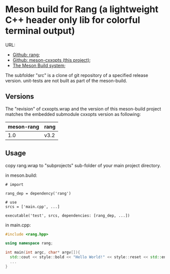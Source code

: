 # Meson build for Rang (a lightweight C++ header only lib for colorful terminal output)

URL: 

- [Github: rang](https://github.com/agauniyal/rang);
- [Github: meson-cxxopts (this project)](https://github.com/randydu/meson-rang);
- [The Meson Build system](https://mesonbuild.com/index.html);

The subfolder "src" is a clone of git repository of a specified release version. 
unit-tests are not built as part of the meson-build.

## Versions

The "revision" of cxxopts.wrap and the version of this meson-build project matches the embedded submodule cxxopts version as following:

meson-rang |  rang 
------------|-----------
1.0         | v3.2


## Usage

copy rang.wrap to "subprojects" sub-folder of your main project directory.


in meson.build:

```
# import

rang_dep = dependency('rang')

# use
srcs = ['main.cpp', ...]

executable('test', srcs, dependencies: [rang_dep, ...])

```

in main.cpp:

```cpp
#include <rang.hpp>

using namespace rang;

int main(int argc, char* argv[]){
  std::cout << style::bold << "Hello World!" << style::reset << std::endl;
  ...
}
```



